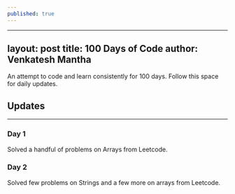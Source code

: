 ```yaml
---
published: true
---
```

--- 
layout: post
title: 100 Days of Code
author: Venkatesh Mantha
---

An attempt to code and learn consistently for 100 days. Follow this space for daily updates.

## Updates 
-----
### Day 1

Solved a handful of problems on Arrays from Leetcode.

### Day 2

Solved few problems on Strings and a few more on arrays from Leetcode.
